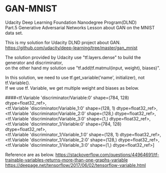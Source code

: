 # GAN-MNIST
Udacity Deep Learning Foundation Nanodegree Program(DLND)  
Part.5 Generative Adversarial Networks Lesson about GAN on the MNIST data set.  
  
This is my solution for Udacity DLND project about GAN.  
https://github.com/udacity/deep-learning/tree/master/gan_mnist  
  
  
The solution provided by Udacity use "tf.layers.dense" to build the generator and discriminator,  
on the other hand my solution use "tf.add(tf.matmul(input, weight), biases)".  
  
In this solution, we need to use tf.get_variable('name', initializer), not tf.Variable().  
If we use tf. Variable, we get multiple weight and biases as below.  

 ####<tf.Variable 'discriminator/Variable:0' shape=(784, 128) dtype=float32_ref>,  
 <tf.Variable 'discriminator/Variable_1:0' shape=(128, 1) dtype=float32_ref>,  
 <tf.Variable 'discriminator/Variable_2:0' shape=(128,) dtype=float32_ref>,  
 <tf.Variable 'discriminator/Variable_3:0' shape=(1,) dtype=float32_ref>,  
 <tf.Variable 'discriminator_1/Variable:0' shape=(784, 128) dtype=float32_ref>,  
 <tf.Variable 'discriminator_1/Variable_1:0' shape=(128, 1) dtype=float32_ref>,  
 <tf.Variable 'discriminator_1/Variable_2:0' shape=(128,) dtype=float32_ref>,  
 <tf.Variable 'discriminator_1/Variable_3:0' shape=(1,) dtype=float32_ref>]  
   
 Reference are as below.
 https://stackoverflow.com/questions/44964691/tf-trainable-variables-returns-more-than-one-graphs-variable
 https://deepage.net/tensorflow/2017/06/02/tensorflow-variable.html
